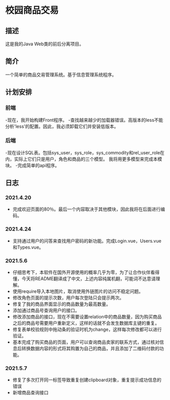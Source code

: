 # 校园商品交易
## 描述
这是我的Java Web类的前后分离项目。 
## 简介
一个简单的商品交易管理系统。基于信息管理系统程序。 
## 计划安排
### 前端
-现在，我开始构建Front程序。 
-查找越来越少的加载器错误。高版本的less不能分析'less'的配置。因此，我必须卸载它们并安装低版本。 
### 后端
-现在设计SQL表。包括sys_user，sys_role，sys_commodity和rel_user_role在内，实际上它们只是用户，角色和商品的三个模型。
我将用更多模型来完成本模块。 
-完成简单的api程序。 
## 日志
### 2021.4.20
- 完成欢迎页面的80％。最后一个内容取决于其他模块，因此我将在后面进行编码。 
### 2021.4.24
- 支持通过用户的问答来查找用户密码的新功能。完成Login.vue，Users.vue和Types.vue。
### 2021.5.6
- 仔细思考下，本软件在国外开源使用的概率几乎为零，为了让合作伙伴看得懂，今天将README翻译成了中文，上述内容纯属机翻，可能词不达意请理解。
- 使用require导入本地图片，取消使用外链图片的访问不稳定问题。
- 修改角色页面的提示次数，用户每次登陆只会提示两次。
- 修复了我的商品界面显示的商品数量为最高数量。
- 添加通过商品号查询用户的接口。
- 修改添加商品的接口，现在不需要设置relation中的商品数量，因为购买商品之后的商品号需要用户重新定义，这样的话就不会发生数据库主键的重复。
- 修复表单校验规则中拖动条的验证时机为change，这样每次修改都可以进行验证。
- 基本完成了购买商品的页面，用户可以查询商品卖家的联系方式，通过核对信息后转换数据内容的形式将其购置为自己的商品，并且添加了二维码付款的功能。
### 2021.5.7
- 修复了多次打开同一标签导致重复创建clipboard对象，重复提示成功信息的错误
- 新增商品查询接口
